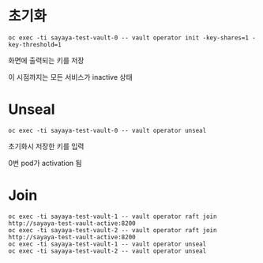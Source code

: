 # 초기화
```
oc exec -ti sayaya-test-vault-0 -- vault operator init -key-shares=1 -key-threshold=1
```

화면에 출력되는 키를 저장

이 시점까지는 모든 서비스가 inactive 상태

# Unseal
```
oc exec -ti sayaya-test-vault-0 -- vault operator unseal
```

초기화시 저장한 키를 입력

0번 pod가 activation 됨

# Join

```
oc exec -ti sayaya-test-vault-1 -- vault operator raft join http://sayaya-test-vault-active:8200
oc exec -ti sayaya-test-vault-2 -- vault operator raft join http://sayaya-test-vault-active:8200
oc exec -ti sayaya-test-vault-1 -- vault operator unseal
oc exec -ti sayaya-test-vault-2 -- vault operator unseal
```
